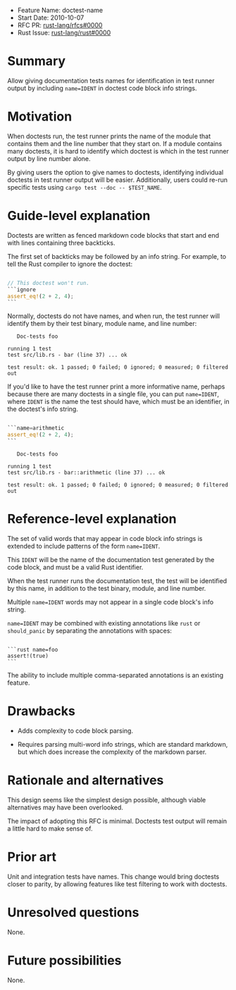 - Feature Name: doctest-name
- Start Date: 2010-10-07
- RFC PR: [rust-lang/rfcs#0000](https://github.com/rust-lang/rfcs/pull/0000)
- Rust Issue: [rust-lang/rust#0000](https://github.com/rust-lang/rust/issues/0000)

# Summary
[summary]: #summary

Allow giving documentation tests names for identification in test runner output
by including `name=IDENT` in doctest code block info strings.

# Motivation
[motivation]: #motivation

When doctests run, the test runner prints the name of the module that contains
them and the line number that they start on. If a module contains many
doctests, it is hard to identify which doctest is which in the test runner
output by line number alone.

By giving users the option to give names to doctests, identifying individual
doctests in test runner output will be easier. Additionally, users could re-run
specific tests using `cargo test --doc -- $TEST_NAME`.

# Guide-level explanation
[guide-level-explanation]: #guide-level-explanation

Doctests are written as fenced markdown code blocks that start and end with
lines containing three backticks.

The first set of backticks may be followed by an info string. For example, to
tell the Rust compiler to ignore the doctest:

````rust

// This doctest won't run.
```ignore
assert_eq!(2 + 2, 4);
```

````

Normally, doctests do not have names, and when run, the test runner will
identify them by their test binary, module name, and line number:

```
   Doc-tests foo

running 1 test
test src/lib.rs - bar (line 37) ... ok

test result: ok. 1 passed; 0 failed; 0 ignored; 0 measured; 0 filtered out
```

If you'd like to have the test runner print a more informative name, perhaps
because there are many doctests in a single file, you can put `name=IDENT`,
where `IDENT` is the name the test should have, which must be an identifier, in
the doctest's info string.


````rust

```name=arithmetic
assert_eq!(2 + 2, 4);
```

````

```
   Doc-tests foo

running 1 test
test src/lib.rs - bar::arithmetic (line 37) ... ok

test result: ok. 1 passed; 0 failed; 0 ignored; 0 measured; 0 filtered out
```

# Reference-level explanation
[reference-level-explanation]: #reference-level-explanation

The set of valid words that may appear in code block info strings is extended
to include patterns of the form `name=IDENT`.

This `IDENT` will be the name of the documentation test generated by the code
block, and must be a valid Rust identifier.

When the test runner runs the documentation test, the test will be identified
by this name, in addition to the test binary, module, and line number.

Multiple `name=IDENT` words may not appear in a single code block's info
string.

`name=IDENT` may be combined with existing annotations like `rust` or
`should_panic` by separating the annotations with spaces:

````

```rust name=foo
assert!(true)
```

````

The ability to include multiple comma-separated annotations is an existing
feature.

# Drawbacks
[drawbacks]: #drawbacks

- Adds complexity to code block parsing.

- Requires parsing multi-word info strings, which are standard markdown, but
  which does increase the complexity of the markdown parser.

# Rationale and alternatives
[rationale-and-alternatives]: #rationale-and-alternatives

This design seems like the simplest design possible, although viable
alternatives may have been overlooked.

The impact of adopting this RFC is minimal. Doctests test output will remain a
little hard to make sense of.

# Prior art
[prior-art]: #prior-art

Unit and integration tests have names. This change would bring doctests closer
to parity, by allowing features like test filtering to work with doctests.

# Unresolved questions
[unresolved-questions]: #unresolved-questions

None.

# Future possibilities
[future-possibilities]: #future-possibilities

None.
